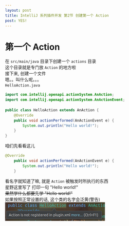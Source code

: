 ```yaml
---
layout: post
title: IntelliJ 系列插件开发 第2节 创建第一个 Action
post: YES!
---
```


# 第一个 Action
在 `src/main/java` 目录下创建一个 `actions` 目录  
这个目录就是专门放 `Action` 的地方啦  
接下来, 创建一个文件  
嗯。。叫什么呢。。。  
`HelloAction.java`
```Java
import com.intellij.openapi.actionSystem.AnAction;
import com.intellij.openapi.actionSystem.AnActionEvent;

public class HelloAction extends AnAction {
	@Override
	public void actionPerformed(AnActionEvent e) {
		System.out.println("Hello world!");
	}
}
```
咱们先看看这儿
```Java
@Override
	public void actionPerformed(AnActionEvent e) {
		System.out.println("Hello world!");
	}
```
看名字就知道了嘛, 就是 `Action` 被触发时所执行的东西  
星野这里写了 打印一句 "Hello world!"  
<del>果然学什么都要先学 "Hello world!"</del>  
如果按照正常设置的话, 这个类的名字会泛黄(警告)  
![](/_includes/first-action-class-warning.png)